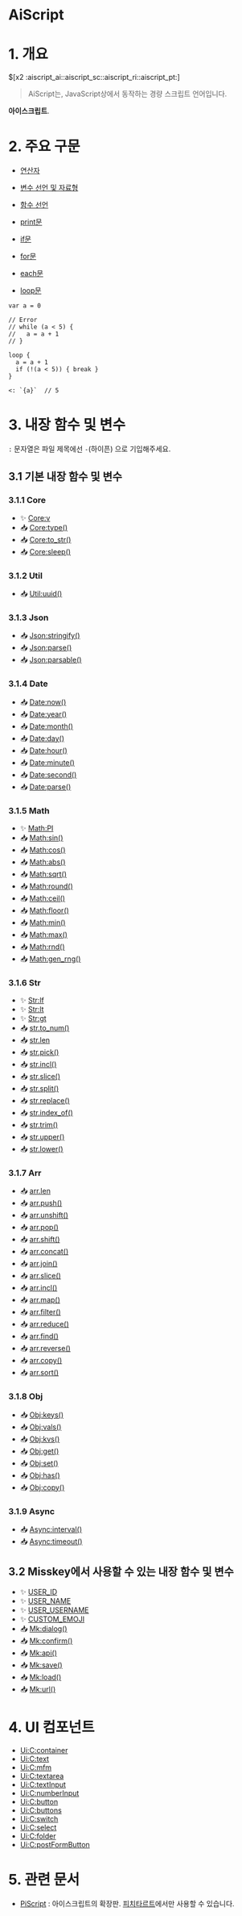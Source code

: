 # AiScript

# 1. 개요

$[x2 :aiscript_ai::aiscript_sc::aiscript_ri::aiscript_pt:]

> AiScript는, JavaScript상에서 동작하는 경량 스크립트 언어입니다.

**아이스크립트**.

# 2. 주요 구문

* [연산자](연산자(AiScript).md)
* [변수 선언 및 자료형](변수_선언_및_자료형(AiScript).md)
* [함수 선언](함수_선언(AiScript).md)

* [print문](print(AiScript).md)
* [if문](if(AiScript).md)
* [for문](for(AiScript).md)
* [each문](each(AiScript).md)
* [loop문](loop(AiScript).md)

```
var a = 0

// Error
// while (a < 5) {
//   a = a + 1
// }

loop {
  a = a + 1
  if (!(a < 5)) { break }
}

<: `{a}`  // 5
```

# 3. 내장 함수 및 변수

`:` 문자열은 파일 제목에선 `-`(하이픈) 으로 기입해주세요.

## 3.1 기본 내장 함수 및 변수

### 3.1.1 Core

* ✨ [Core:v](Core-v(AiScript).md)
* 📥 [Core:type()](Core-type()(AiScript).md)
* 📥 [Core:to_str()](Core-to_str()(AiScript).md)
* 📥 [Core:sleep()](Core-sleep()(AiScript).md)

### 3.1.2 Util

* 📥 [Util:uuid()](Util-uuid()(AiScript).md)

### 3.1.3 Json

* 📥 [Json:stringify()](Json-stringify()(AiScript).md)
* 📥 [Json:parse()](Json-parse()(AiScript).md)
* 📥 [Json:parsable()](Json-parsable()(AiScript).md)

### 3.1.4 Date

* 📥 [Date:now()](Date-now()(AiScript).md)
* 📥 [Date:year()](Date-year()(AiScript).md)
* 📥 [Date:month()](Date-month()(AiScript).md)
* 📥 [Date:day()](Date-day()(AiScript).md)
* 📥 [Date:hour()](Date-hour()(AiScript).md)
* 📥 [Date:minute()](Date-minute()(AiScript).md)
* 📥 [Date:second()](Date-second()(AiScript).md)
* 📥 [Date:parse()](Date-parse()(AiScript).md)

### 3.1.5 Math

* ✨ [Math:PI](Math-PI(AiScript).md)
* 📥 [Math:sin()](Math-sin()(AiScript).md)
* 📥 [Math:cos()](Math-cos()(AiScript).md)
* 📥 [Math:abs()](Math-abs()(AiScript).md)
* 📥 [Math:sqrt()](Math-sqrt()(AiScript).md)
* 📥 [Math:round()](Math-round()(AiScript).md)
* 📥 [Math:ceil()](Math-ceil()(AiScript).md)
* 📥 [Math:floor()](Math-floor()(AiScript).md)
* 📥 [Math:min()](Math-min()(AiScript).md)
* 📥 [Math:max()](Math-max()(AiScript).md)
* 📥 [Math:rnd()](Math-rnd()(AiScript).md)
* 📥 [Math:gen_rng()](Math-gen_rng()(AiScript).md)

### 3.1.6 Str

* ✨ [Str:lf](Str-lf(AiScript).md)
* ✨ [Str:lt](Str-lt(AiScript).md)
* ✨ [Str:gt](Str-gt(AiScript).md)
* 📥 [str.to_num()](str.to_num()(AiScript).md)
* 📥 [str.len](str.len(AiScript).md)
* 📥 [str.pick()](str.pick()(AiScript).md)
* 📥 [str.incl()](str.incl()(AiScript).md)
* 📥 [str.slice()](str.slice()(AiScript).md)
* 📥 [str.split()](str.split()(AiScript).md)
* 📥 [str.replace()](str.replace()(AiScript).md)
* 📥 [str.index_of()](str.index_of()(AiScript).md)
* 📥 [str.trim()](str.trim()(AiScript).md)
* 📥 [str.upper()](str.upper()(AiScript).md)
* 📥 [str.lower()](str.lower()(AiScript).md)

### 3.1.7 Arr

* 📥 [arr.len](arr.len(AiScript).md)
* 📥 [arr.push()](arr.push()(AiScript).md)
* 📥 [arr.unshift()](arr.unshift()(AiScript).md)
* 📥 [arr.pop()](arr.pop()(AiScript).md)
* 📥 [arr.shift()](arr.shift()(AiScript).md)
* 📥 [arr.concat()](arr.concat()(AiScript).md)
* 📥 [arr.join()](arr.join()(AiScript).md)
* 📥 [arr.slice()](arr.slice()(AiScript).md)
* 📥 [arr.incl()](arr.incl()(AiScript).md)
* 📥 [arr.map()](arr.map()(AiScript).md)
* 📥 [arr.filter()](arr.filter()(AiScript).md)
* 📥 [arr.reduce()](arr.reduce()(AiScript).md)
* 📥 [arr.find()](arr.find()(AiScript).md)
* 📥 [arr.reverse()](arr.reverse()(AiScript).md)
* 📥 [arr.copy()](arr.copy()(AiScript).md)
* 📥 [arr.sort()](arr.sort()(AiScript).md)

### 3.1.8 Obj

* 📥 [Obj:keys()](Obj-keys()(AiScript).md)
* 📥 [Obj:vals()](Obj-vals()(AiScript).md)
* 📥 [Obj:kvs()](Obj-kvs()(AiScript).md)
* 📥 [Obj:get()](Obj-get()(AiScript).md)
* 📥 [Obj:set()](Obj-set()(AiScript).md)
* 📥 [Obj:has()](Obj-has()(AiScript).md)
* 📥 [Obj:copy()](Obj-copy()(AiScript).md)

### 3.1.9 Async

* 📥 [Async:interval()](Async-interval()(AiScript).md)
* 📥 [Async:timeout()](Async-timeout()(AiScript).md)

## 3.2 Misskey에서 사용할 수 있는 내장 함수 및 변수

* ✨ [USER_ID](AS_USER_ID(AiScript).md)
* ✨ [USER_NAME](AS_USER_NAME(AiScript).md)
* ✨ [USER_USERNAME](USER_USERNAME(AiScript).md)
* ✨ [CUSTOM_EMOJI](CUSTOM_EMOJI(AiScript).md)
* 📥 [Mk:dialog()](Mk-dialog()(AiScript).md)
* 📥 [Mk:confirm()](Mk-confirm()(AiScript).md)
* 📥 [Mk:api()](Mk-api()(AiScript).md)
* 📥 [Mk:save()](Mk-save()(AiScript).md)
* 📥 [Mk:load()](Mk-load()(AiScript).md)
* 📥 [Mk:url()](Mk-url()(AiScript).md)

# 4. UI 컴포넌트

* [Ui:C:container](Ui-C-container(AiScript).md)
* [Ui:C:text](Ui-C-text(AiScript).md)
* [Ui:C:mfm](Ui-C-mfm(AiScript).md)
* [Ui:C:textarea](Ui-C-textarea(AiScript).md)
* [Ui:C:textInput](Ui-C-textInput(AiScript).md)
* [Ui:C:numberInput](Ui-C-numberInput(AiScript).md)
* [Ui:C:button](Ui-C-button(AiScript).md)
* [Ui:C:buttons](Ui-C-buttons(AiScript).md)
* [Ui:C:switch](Ui-C-switch(AiScript).md)
* [Ui:C:select](Ui-C-select(AiScript).md)
* [Ui:C:folder](Ui-C-folder(AiScript).md)
* [Ui:C:postFormButton](Ui-C-postFormButton(AiScript).md)

# 5. 관련 문서

* [PiScript](PiScript.md) : 아이스크립트의 확장판. [피치타르트](피치타르트.md)에서만 사용할 수 있습니다.
